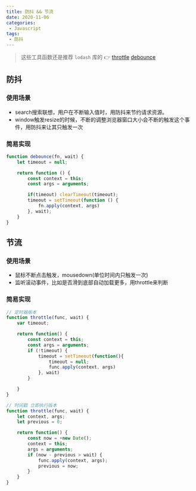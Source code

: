 ```yaml
---
title: 防抖 && 节流
date: 2020-11-06
categories:
 - Javascript
tags:
 - 防抖
---
```


> 这些工具函数还是推荐 `lodash` 库的 👉 [throttle](https://lodash.com/docs/4.17.15#throttle) [debounce](https://lodash.com/docs/4.17.15#debounce)

## 防抖

### 使用场景

- search搜索联想，用户在不断输入值时，用防抖来节约请求资源。
- window触发resize的时候，不断的调整浏览器窗口大小会不断的触发这个事件，用防抖来让其只触发一次

### 简易实现

```js
function debounce(fn, wait) {
	let timeout = null;

	return function () {
		const context = this;
		const args = arguments;

		if(timeout) clearTimeout(timeout);
		timeout = setTimeout(function () {
			fn.apply(context, args)
		}, wait);
	}
}
```

## 节流

### 使用场景

- 鼠标不断点击触发，mousedown(单位时间内只触发一次)
- 监听滚动事件，比如是否滑到底部自动加载更多，用throttle来判断

### 简易实现

```js
// 定时器版本
function throttle(func, wait) {
	var timeout;

	return function() {
		const context = this;
		const args = arguments;
		if (!timeout) {
			timeout = setTimeout(function(){
				timeout = null;
				func.apply(context, args)
			}, wait)
		}

	}
}

// 时间戳 立即执行版本
function throttle(func, wait) {
	let context, args;
	let previous = 0;

	return function() {
		const now = +new Date();
		context = this;
		args = arguments;
		if (now - previous > wait) {
			func.apply(context, args);
			previous = now;
		}
	}
}
```
